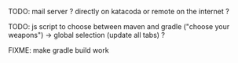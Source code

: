 TODO: mail server ? directly on katacoda or remote on the internet ?

TODO: js script to choose between maven and gradle ("choose your weapons") -> global selection (update all tabs) ?

FIXME: make gradle build work


<script>
  $(document).ready(function() {
    debugger;
    alert("toto");
    $(".ktab.new-window").removeClass("new-window").addClass("iframetab")
  })
</script>

<link href="//groupe-sii.github.io/ogham/v2.0.0/styles/tabcontainer.css" rel="stylesheet" type="text/css" />
<script src="//groupe-sii.github.io/ogham/v2.0.0/javascripts/tabcontainer.js" type="text/javascript"></script>